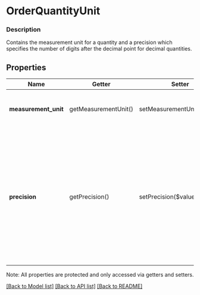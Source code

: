 # OrderQuantityUnit

### Description

Contains the measurement unit for a quantity and a precision which specifies the number of digits after the decimal point for decimal quantities.

## Properties
Name | Getter | Setter | Type | Description | Notes
------------ | ------------- | ------------- | ------------- | ------------- | -------------
**measurement_unit** | getMeasurementUnit() | setMeasurementUnit($value) | [**\SquareConnect\Model\MeasurementUnit**](MeasurementUnit.md) | A &#x60;MeasurementUnit&#x60; that represents the unit of measure for the quantity. | [optional] 
**precision** | getPrecision() | setPrecision($value) | **int** | For non-integer quantities, represents the number of digits after the decimal point that are recorded for this quantity.  For example, a precision of 1 allows quantities like &#x60;\&quot;1.0\&quot;&#x60; and &#x60;\&quot;1.1\&quot;&#x60;, but not &#x60;\&quot;1.01\&quot;&#x60;.  Min: 0. Max: 5. | [optional] 

Note: All properties are protected and only accessed via getters and setters.

[[Back to Model list]](../../README.md#documentation-for-models) [[Back to API list]](../../README.md#documentation-for-api-endpoints) [[Back to README]](../../README.md)

